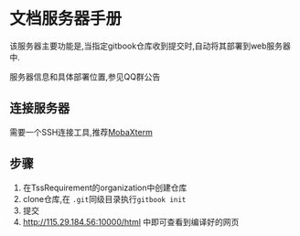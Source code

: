 # 文档服务器手册
该服务器主要功能是,当指定gitbook仓库收到提交时,自动将其部署到web服务器中.

服务器信息和具体部署位置,参见QQ群公告

## 连接服务器
 需要一个SSH连接工具,推荐[MobaXterm](http://mobaxterm.mobatek.net/)


## 步骤
1. 在TssRequirement的organization中创建仓库
2. clone仓库,在 `.git`同级目录执行`gitbook init`
3. 提交
4. http://115.29.184.56:10000/html 中即可查看到编译好的网页
